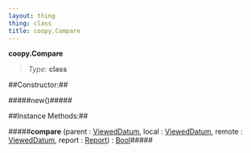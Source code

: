 ```yaml
---
layout: thing
thing: class
title: coopy.Compare
---
```

**coopy.Compare**



> *Type:* **class**



##Constructor:##

#####new()#####



##Instance Methods:##


#####**compare** (parent : <a href="../coopy/ViewedDatum.html" class="type">ViewedDatum</a>, local : <a href="../coopy/ViewedDatum.html" class="type">ViewedDatum</a>, remote : <a href="../coopy/ViewedDatum.html" class="type">ViewedDatum</a>, report : <a href="../coopy/Report.html" class="type">Report</a>) : <a href="../Bool.html" class="type">Bool</a>#####




